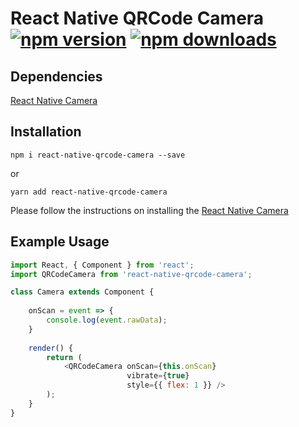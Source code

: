 # React Native QRCode Camera [![npm version](https://badge.fury.io/js/react-native-qrcode-camera.svg)](http://badge.fury.io/js/react-native-qrcode-camera) [![npm downloads](https://img.shields.io/npm/dm/react-native-qrcode-camera.svg)](https://www.npmjs.com/package/react-native-qrcode-camera)

## Dependencies
[React Native Camera](https://www.npmjs.com/package/react-native-camera)

## Installation

`npm i react-native-qrcode-camera --save`

or

`yarn add react-native-qrcode-camera`

Please follow the instructions on installing the [React Native Camera](https://github.com/react-native-community/react-native-camera#getting-started)

## Example Usage

```js
import React, { Component } from 'react';
import QRCodeCamera from 'react-native-qrcode-camera';

class Camera extends Component {
    
    onScan = event => {
        console.log(event.rawData);
    }
    
    render() {
        return (
            <QRCodeCamera onScan={this.onScan}
                          vibrate={true}
                          style={{ flex: 1 }} />
        );
    } 
}
```